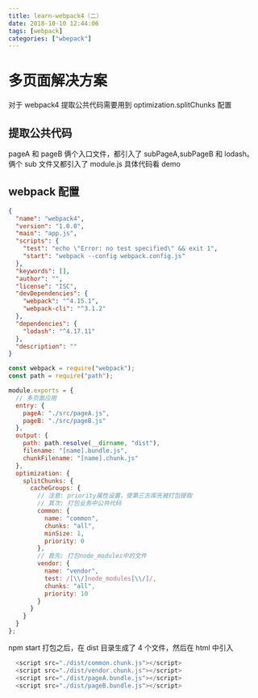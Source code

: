 ```yaml
---
title: learn-webpack4（二）
date: 2018-10-10 12:44:06
tags: [webpack]
categories: ["wbepack"]
---
```


# 多页面解决方案

对于 webpack4 提取公共代码需要用到 optimization.splitChunks 配置

## 提取公共代码

pageA 和 pageB 俩个入口文件，都引入了 subPageA,subPageB 和 lodash。
俩个 sub 文件又都引入了 module.js
具体代码看 demo

<!--more-->

## webpack 配置

```json
{
  "name": "webpack4",
  "version": "1.0.0",
  "main": "app.js",
  "scripts": {
    "test": "echo \"Error: no test specified\" && exit 1",
    "start": "webpack --config webpack.config.js"
  },
  "keywords": [],
  "author": "",
  "license": "ISC",
  "devDependencies": {
    "webpack": "^4.15.1",
    "webpack-cli": "^3.1.2"
  },
  "dependencies": {
    "lodash": "^4.17.11"
  },
  "description": ""
}
```

```javascript
const webpack = require("webpack");
const path = require("path");

module.exports = {
  // 多页面应用
  entry: {
    pageA: "./src/pageA.js",
    pageB: "./src/pageB.js"
  },
  output: {
    path: path.resolve(__dirname, "dist"),
    filename: "[name].bundle.js",
    chunkFilename: "[name].chunk.js"
  },
  optimization: {
    splitChunks: {
      cacheGroups: {
        // 注意: priority属性设置，使第三方库先被打包提取
        // 其次: 打包业务中公共代码
        common: {
          name: "common",
          chunks: "all",
          minSize: 1,
          priority: 0
        },
        // 首先: 打包node_modules中的文件
        vendor: {
          name: "vendor",
          test: /[\\/]node_modules[\\/]/,
          chunks: "all",
          priority: 10
        }
      }
    }
  }
};
```

npm start 打包之后，在 dist 目录生成了 4 个文件，然后在 html 中引入

```javascript
  <script src="./dist/common.chunk.js"></script>
  <script src="./dist/vendor.chunk.js"></script>
  <script src="./dist/pageA.bundle.js"></script>
  <script src="./dist/pageB.bundle.js"></script>
```
